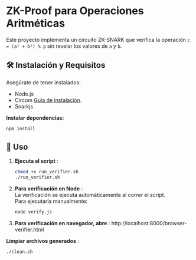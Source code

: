 # ZK-Proof para Operaciones Aritméticas

Este proyecto implementa un circuito ZK-SNARK que verifica la operación `c = (a² + b²) % p` sin revelar los valores de `a` y `b`.

## 🛠 Instalación y Requisitos
Asegúrate de tener instalados:
- Node.js 
- Circom [Guía de instalación](https://docs.circom.io/getting-started/installation/).  
- Snarkjs  

**Instalar dependencias:**  
   ```bash
   npm install
   ```      
## 🚀 Uso

1. **Ejecuta el script** :
   ```bash
   chmod +x run_verifier.sh
   ./run_verifier.sh
   ```
    
2. **Para verificación en Node** :  
La verificación se ejecuta automáticamente al correr el script.  
Para ejecutarla manualmente:
    ```bash
   node verify.js
   ```
3. **Para verificación en navegador, abre** :
http://localhost:8000/browser-verifier.html

**Limpiar archivos generados** :
   ```bash
   ./clean.sh
   ```
